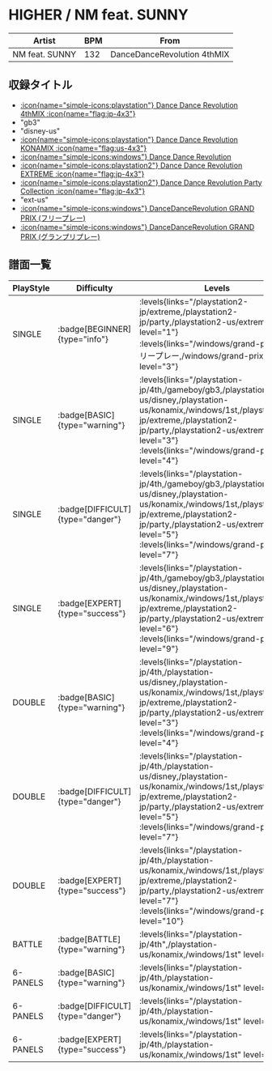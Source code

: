 # HIGHER / NM feat. SUNNY

|Artist|BPM|From|
|------|---|----|
|NM feat. SUNNY|132|DanceDanceRevolution 4thMIX|

## 収録タイトル

- [:icon{name="simple-icons:playstation"} Dance Dance Revolution 4thMIX :icon{name="flag:jp-4x3"}](/playstation-jp/4th)
- "gb3"
- "disney-us"
- [:icon{name="simple-icons:playstation"} Dance Dance Revolution KONAMIX :icon{name="flag:us-4x3"}](/playstation-us/konamix)
- [:icon{name="simple-icons:windows"} Dance Dance Revolution](/windows/1st)
- [:icon{name="simple-icons:playstation2"} Dance Dance Revolution EXTREME :icon{name="flag:jp-4x3"}](/playstation2-jp/extreme)
- [:icon{name="simple-icons:playstation2"} Dance Dance Revolution Party Collection :icon{name="flag:jp-4x3"}](/playstation2-jp/party)
- "ext-us"
- [:icon{name="simple-icons:windows"} DanceDanceRevolution GRAND PRIX (フリープレー)](/windows/grand-prix#フリープレー)
- [:icon{name="simple-icons:windows"} DanceDanceRevolution GRAND PRIX (グランプリプレー)](/windows/grand-prix)

## 譜面一覧

|PlayStyle|Difficulty|Levels|Notes|Movie|
|---------|----------|------|-----|-----|
|SINGLE| :badge[BEGINNER]{type="info"}| :levels{links="/playstation2-jp/extreme,/playstation2-jp/party,/playstation2-us/extreme" level="1"} :levels{links="/windows/grand-prix#フリープレー,/windows/grand-prix" level="3"}|106/0||
|SINGLE| :badge[BASIC]{type="warning"}| :levels{links="/playstation-jp/4th,/gameboy/gb3,/playstation-us/disney,/playstation-us/konamix,/windows/1st,/playstation2-jp/extreme,/playstation2-jp/party,/playstation2-us/extreme" level="3"} :levels{links="/windows/grand-prix" level="4"}|140/0||
|SINGLE| :badge[DIFFICULT]{type="danger"}| :levels{links="/playstation-jp/4th,/gameboy/gb3,/playstation-us/disney,/playstation-us/konamix,/windows/1st,/playstation2-jp/extreme,/playstation2-jp/party,/playstation2-us/extreme" level="5"} :levels{links="/windows/grand-prix" level="7"}|214/0||
|SINGLE| :badge[EXPERT]{type="success"}| :levels{links="/playstation-jp/4th,/gameboy/gb3,/playstation-us/disney,/playstation-us/konamix,/windows/1st,/playstation2-jp/extreme,/playstation2-jp/party,/playstation2-us/extreme" level="6"} :levels{links="/windows/grand-prix" level="9"}|246/0||
|DOUBLE| :badge[BASIC]{type="warning"}| :levels{links="/playstation-jp/4th,/playstation-us/disney,/playstation-us/konamix,/windows/1st,/playstation2-jp/extreme,/playstation2-jp/party,/playstation2-us/extreme" level="3"} :levels{links="/windows/grand-prix" level="4"}|159/0||
|DOUBLE| :badge[DIFFICULT]{type="danger"}| :levels{links="/playstation-jp/4th,/playstation-us/disney,/playstation-us/konamix,/windows/1st,/playstation2-jp/extreme,/playstation2-jp/party,/playstation2-us/extreme" level="5"} :levels{links="/windows/grand-prix" level="7"}|230/0||
|DOUBLE| :badge[EXPERT]{type="success"}| :levels{links="/playstation-jp/4th,/playstation-us/konamix,/windows/1st,/playstation2-jp/extreme,/playstation2-jp/party,/playstation2-us/extreme" level="7"} :levels{links="/windows/grand-prix" level="10"}|279/0||
|BATTLE| :badge[BATTLE]{type="warning"}| :levels{links="/playstation-jp/4th",/playstation-us/konamix,/windows/1st" level="7"}|||
|6-PANELS| :badge[BASIC]{type="warning"}| :levels{links="/playstation-jp/4th,/playstation-us/konamix,/windows/1st" level="3"}|141/0||
|6-PANELS| :badge[DIFFICULT]{type="danger"}| :levels{links="/playstation-jp/4th,/playstation-us/konamix,/windows/1st" level="5"}|214/0||
|6-PANELS| :badge[EXPERT]{type="success"}| :levels{links="/playstation-jp/4th,/playstation-us/konamix,/windows/1st" level="7"}|246/0||
